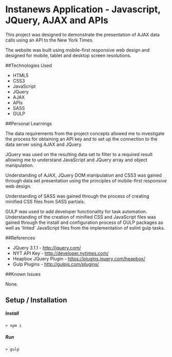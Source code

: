 # Instanews Application - Javascript, JQuery, AJAX and APIs

This project was designed to demonstrate the presentation of AJAX data calls using an API to the New York Times.

The website was built using mobile-first responsive web design and designed for mobile, tablet and desktop screen 
resolutions.

##Technologies Used

- HTML5
- CSS3
- JavaScript
- JQuery
- AJAX
- APIs
- SASS
- GULP

##Personal Learnings

The data requirements from the project concepts allowed me to investigate the process for obtaining an API key 
and to set up the connection to the data server using AJAX and JQuery.

JQuery was used on the resulting data set to filter to a required result allowing me to understand JavaScript 
and JQuery array and object manipulation.

Understanding of AJAX, JQuery DOM manipulation and CSS3 was gained through data set presentation using the principles 
of mobile-first responsive web design.

Understanding of SASS was gained through the process of creating minified CSS files from SASS partials.

GULP was used to add developer functionality for task automation.  Understanding of the creation of minified 
CSS and JavaScript files was gained through the install and configuration process of GULP packages as well as 'linted'
 JavaScript files from the implementation of eslint gulp tasks.

##References

- JQuery 3.1.1 - http://jquery.com/
- NYT API Key - http://developer.nytimes.com/
- Heapbox JQuery Plugin - https://plugins.jquery.com/heapbox/
- Gulp Plugins - http://gulpjs.com/plugins/

##Known Issues

None.

## Setup / Installation

##### Install
`> npm i`

##### Run
`> gulp`